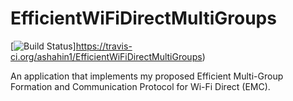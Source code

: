 # EfficientWiFiDirectMultiGroups
[![Build Status](https://travis-ci.org/ashahin1/EfficientWiFiDirectMultiGroups.svg?branch=master)]https://travis-ci.org/ashahin1/EfficientWiFiDirectMultiGroups)

An application that implements my proposed Efficient Multi-Group Formation and Communication Protocol for Wi-Fi Direct (EMC).
